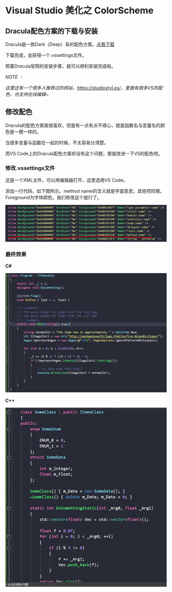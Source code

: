 # Visual Studio 美化之 ColorScheme

## Dracula配色方案的下载与安装

Dracula是一款Dark（Deep）系的配色方案。[点我下载](https://draculatheme.com/visual-studio/)

下载完成，会获得一个.vssettings文件。

照着Dracula官网的安装步骤，就可以顺利安装完成啦。

*NOTE ：*

*这里还有一个很多人推荐过的网站，<https://studiostyl.es/>，里面有很多VS的配色，也支持在线编辑~*

## 修改配色

Dracula的配色方案我很喜欢，但是有一点有点不顺心，就是函数名与变量名的颜色是一模一样的。

当很多变量与函数在一起的时候，不太容易分清楚。

而VS Code上的Dracula配色方案却没有这个问题，那就改进一下VS的配色吧。

### 修改.vssettings文件

这是一个XML文件，可以用编辑器打开，这里选用VS Code。

添加一行代码，如下图所示。method name的含义就是字面意思，其他项同理。Foreground为字体颜色，我们修改这个就行了。

<img src="https://github.com/Sarofc/VS-ColorScheme/blob/master/sc01.JPG?raw=true">

### 最终效果

 **C#**

<img src="https://github.com/Sarofc/VS-ColorScheme/blob/master/sc02.JPG?raw=true">

 **C++**

<img src="https://github.com/Sarofc/VS-ColorScheme/blob/master/sc03.JPG?raw=true">
